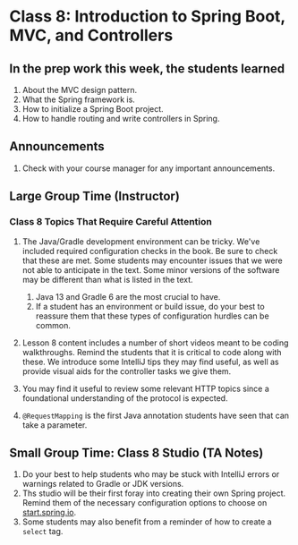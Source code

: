 # Class 8: Introduction to Spring Boot, MVC, and Controllers

## In the prep work this week, the students learned

1. About the MVC design pattern.
1. What the Spring framework is.
1. How to initialize a Spring Boot project.
1. How to handle routing and write controllers in Spring.

## Announcements

1. Check with your course manager for any important announcements.

## Large Group Time (Instructor)

### Class 8 Topics That Require Careful Attention

1. The Java/Gradle development environment can be tricky. We've included required configuration checks 
in the book. Be sure to check that these are met. Some students may encounter issues that we were not able to anticipate in the text. Some minor versions of the software may be different than what is listed in the text. 

   1. Java 13 and Gradle 6 are the most crucial to have. 
   1. If a student has an environment or build issue, do your best to reassure them that these types of configuration hurdles can be common. 

1. Lesson 8 content includes a number of short videos meant to be coding walkthroughs. Remind the students that it is critical to code along with these. We introduce some IntelliJ tips they may find useful, as well as provide visual aids for the controller tasks we give them.

1. You may find it useful to review some relevant HTTP topics since a foundational understanding of the protocol is expected.

1. ``@RequestMapping`` is the first Java annotation students have seen that can take a parameter.

## Small Group Time: Class 8 Studio (TA Notes)

1. Do your best to help students who may be stuck with IntelliJ errors or warnings related to Gradle or JDK versions.
1. Ths studio will be their first foray into creating their own Spring project. Remind them of the necessary configuration options to choose on [start.spring.io](start.spring.io).
1. Some students may also benefit from a reminder of how to create a ``select`` tag.
